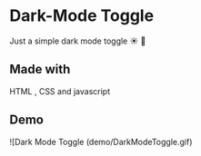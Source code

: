 # Dark-Mode Toggle

Just a simple dark mode toggle :sunny: :night_with_stars: 

## Made with

HTML , CSS and javascript 

## Demo 

![Dark Mode Toggle (demo/DarkModeToggle.gif)
